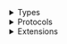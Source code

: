 <details>
<summary>Types</summary>

  - [CameraPreview](/CameraPreview)
  - [CameraSession](/CameraSession)

</details>

<details>
<summary>Protocols</summary>

  - [CameraEventListener](/CameraEventListener)
  - [CameraSessionDelegate](/CameraSessionDelegate)

</details>

<details>
<summary>Extensions</summary>

  - [CMSampleBuffer](/CMSampleBuffer)
  - [Data](/Data)

</details>
